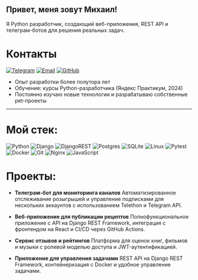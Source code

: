 ## Привет, меня зовут Михаил!

Я Python разработчик, создающий веб-приложения, REST API и телеграм-ботов для решения реальных задач.

# Контакты

[![Telegram](https://img.shields.io/badge/Telegram-blue?logo=telegram&logoColor=white)](https://t.me/eea333) [![Email](https://img.shields.io/badge/Email-red?logo=gmail&logoColor=white)](mailto:aie2061@yandex.ru) [![GitHub](https://img.shields.io/badge/GitHub-181717?logo=github&logoColor=white)](https://github.com/aeee78)

- Опыт разработки более полутора лет
- Обучение: курсы Python-разработчика (Яндекс Практикум, 2024)
- Постоянно изучаю новые технологии и разрабатываю собственные pet-проекты

---

# Мой стек:

![Python](https://img.shields.io/badge/python-3670A0?style=for-the-badge&logo=python&logoColor=ffdd54)
![Django](https://img.shields.io/badge/django-%23092E20.svg?style=for-the-badge&logo=django&logoColor=white)
![DjangoREST](https://img.shields.io/badge/DJANGO-REST-ff1709?style=for-the-badge&logo=django&logoColor=white&color=ff1709&labelColor=gray)
![Postgres](https://img.shields.io/badge/postgres-%23316192.svg?style=for-the-badge&logo=postgresql&logoColor=white)
![SQLite](https://img.shields.io/badge/sqlite-%2307405e.svg?style=for-the-badge&logo=sqlite&logoColor=white)
![Linux](https://img.shields.io/badge/Linux-FCC624?style=for-the-badge&logo=linux&logoColor=black)
![Pytest](https://img.shields.io/badge/pytest-%23ffffff.svg?style=for-the-badge&logo=pytest&logoColor=2f9fe3)
![Docker](https://img.shields.io/badge/docker-%230db7ed.svg?style=for-the-badge&logo=docker&logoColor=white)
![Git](https://img.shields.io/badge/git-%23F05033.svg?style=for-the-badge&logo=git&logoColor=white)
![Nginx](https://img.shields.io/badge/nginx-%23009639.svg?style=for-the-badge&logo=nginx&logoColor=white)
![JavaScript](https://img.shields.io/badge/javascript-%23323330.svg?style=for-the-badge&logo=javascript&logoColor=%23F7DF1E)


# Проекты:

- **Телеграм-бот для мониторинга каналов**
  Автоматизированное отслеживание розыгрышей и управление подписками для нескольких аккаунтов с использованием Telethon и Telegram API.

- **Веб-приложение для публикации рецептов**
  Полнофункциональное приложение с API на Django REST Framework, интеграция с фронтендом на React и CI/CD через GitHub Actions.

- **Сервис отзывов и рейтингов**
  Платформа для оценок книг, фильмов и музыки с ролевой моделью доступа и JWT-аутентификацией.

- **Приложение для управления задачами**
  REST API на Django REST Framework, контейнеризация с Docker и удобное управление задачами.

